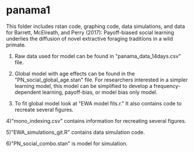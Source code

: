 # panama1
This folder includes rstan code, graphing code, data simulations, and data for Barrett, McElreath, and Perry (2017): Payoff-biased social learning underlies the diffusion of novel extractive foraging traditions in a wild primate.

1) Raw data used for model can be found in "panama_data_14days.csv" file. 

2) Global model with age effects can be found in the "PN_social_global_age.stan" file. For researchers interested in a simpler learning model, this model can be simplified to develop a frequency-dependent learning, payoff-bias, or model bias only model.

3) To fit global model look at "EWA model fits.r." It also contains code to recreate several figures.

4)"mono_indexing.csv" contains information for recreating several figures.

5)"EWA_simulations_git.R" contains data simulation code. 

6)"PN_social_combo.stan" is model for simulation.
